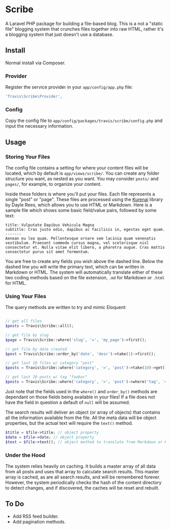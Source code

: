 # Scribe

A Laravel PHP package for building a file-based blog. This is a not a "static file" blogging system that crunches files together into raw HTML, rather it's a blogging system that just doesn't use a database.

## Install

Normal install via Composer.

### Provider

Register the service provider in your ``app/config/app.php`` file:

```php
'Travis\Scribe\Provider',
```

### Config

Copy the config file to ``app/config/packages/travis/scribe/config.php`` and input the necessary information.

## Usage

### Storing Your Files

The config file contains a setting for where your content files will be located, which by default is ``app/views/scribe/``.  You can create any folder structure you want, as nested as you want.  You may consider ``posts/`` and ``pages/``, for example, to organize your content.

Inside these folders is where you'll put your files.  Each file represents a single "post" or "page".  These files are processed using the [Kurenai](https://github.com/daylerees/kurenai) library by Dayle Rees, which allows you to use HTML or Markdown. Here is a sample file which shows some basic field/value pairs, followed by some text:

```
title: Vulputate Dapibus Vehicula Magna
subtitle: Cras justo odio, dapibus ac facilisis in, egestas eget quam.
-------
Aenean eu leo quam. Pellentesque ornare sem lacinia quam venenatis vestibulum. Praesent commodo cursus magna, vel scelerisque nisl consectetur et. Nulla vitae elit libero, a pharetra augue. Cras mattis consectetur purus sit amet fermentum.
```

You are free to create any fields you wish above the dashed line.  Below the dashed line you will write the primary text, which can be written in Markdown or HTML.  The system will automatically translate either of these two coding methods based on the file extension, ``.md`` for Markdown or ``.html`` for HTML.

### Using Your Files

The query methods are written to try and mimic Eloquent:

```php

// get all files
$posts = Travis\Scribe::all();

// get file by slug
$page = Travis\Scribe::where('slug', '=', 'my_page')->first();

// get file by date created
$post = Travis\Scribe::order_by('date', 'desc')->take(1)->first();

// get last 10 files w/ category "post"
$posts = Travis\Scribe::where('category', '=', 'post')->take(10)->get();

// get last 10 posts w/ tag "foobar"
$posts = Travis\Scribe::where('category', '=', 'post')->where('tag', '=', 'foobar')->take(10)->get();

```

Just note that the fields used in the ``where()`` and ``order_by()`` methods are dependant on those fields being available in your files!  If a file does not have the field in question a default of ``null`` will be assumed.

The search results will deliver an object (or array of objects) that contains all the information available from the file.  All the meta data will be object properties, but the actual text will require the ``text()`` method.

```php
$title = $file->title; // object property
$date = $file->date; // object property
$text = $file->text(); // object method to translate from Markdown or HTML
```

### Under the Hood

The system relies heavily on caching.  It builds a master array of all data from all posts and uses that array to calculate search results.  This master array is cached, as are all search results, and will be remembered forever.  However, the system periodically checks the hash of the content directory to detect changes, and if discovered, the caches will be reset and rebuilt.

## To Do

- Add RSS feed builder.
- Add pagination methods.